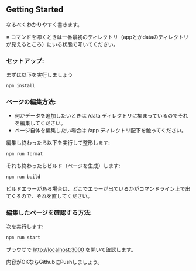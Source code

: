 ## Getting Started

なるべくわかりやすく書きます。

※ コマンドを叩くときは一番最初のディレクトリ（appとかdataのディレクトリが見えるところ）にいる状態で叩いてください。

### セットアップ:
まずは以下を実行しましょう
```bash
npm install
```

### ページの編集方法:
* 何かデータを追加したいときは /data ディレクトリに集まっているのでそれを編集してください。
* ページ自体を編集したい場合は /app ディレクトリ配下を触ってください。

編集し終わったら以下を実行して整形します:
```bash
npm run format
```

それも終わったらビルド（ページを生成）します:
```bash
npm run build
```

ビルドエラーがある場合は、どこでエラーが出ているかがコマンドライン上で出てくるので、それを直してください。

### 編集したページを確認する方法:

次を実行します:
```bash
npm run start
```

ブラウザで [http://localhost:3000](http://localhost:3000) を開いて確認します。

内容がOKならGithubにPushしましょう。